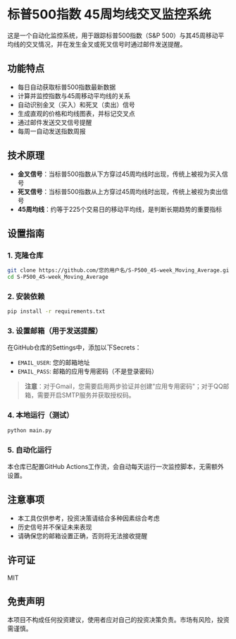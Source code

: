 # 标普500指数 45周均线交叉监控系统

这是一个自动化监控系统，用于跟踪标普500指数（S&P 500）与其45周移动平均线的交叉情况，并在发生金叉或死叉信号时通过邮件发送提醒。

## 功能特点

- 每日自动获取标普500指数最新数据
- 计算并监控指数与45周移动平均线的关系
- 自动识别金叉（买入）和死叉（卖出）信号
- 生成直观的价格和均线图表，并标记交叉点
- 通过邮件发送交叉信号提醒
- 每周一自动发送指数周报

## 技术原理

- **金叉信号**：当标普500指数从下方穿过45周均线时出现，传统上被视为买入信号
- **死叉信号**：当标普500指数从上方穿过45周均线时出现，传统上被视为卖出信号
- **45周均线**：约等于225个交易日的移动平均线，是判断长期趋势的重要指标

## 设置指南

### 1. 克隆仓库

```bash
git clone https://github.com/您的用户名/S-P500_45-week_Moving_Average.git
cd S-P500_45-week_Moving_Average
```

### 2. 安装依赖

```bash
pip install -r requirements.txt
```

### 3. 设置邮箱（用于发送提醒）

在GitHub仓库的Settings中，添加以下Secrets：

- `EMAIL_USER`: 您的邮箱地址
- `EMAIL_PASS`: 邮箱的应用专用密码（不是登录密码）

> **注意**：对于Gmail，您需要启用两步验证并创建"应用专用密码"；对于QQ邮箱，需要开启SMTP服务并获取授权码。

### 4. 本地运行（测试）

```bash
python main.py
```

### 5. 自动化运行

本仓库已配置GitHub Actions工作流，会自动每天运行一次监控脚本，无需额外设置。

## 注意事项

- 本工具仅供参考，投资决策请结合多种因素综合考虑
- 历史信号并不保证未来表现
- 请确保您的邮箱设置正确，否则将无法接收提醒

## 许可证

MIT

## 免责声明

本项目不构成任何投资建议，使用者应对自己的投资决策负责。市场有风险，投资需谨慎。